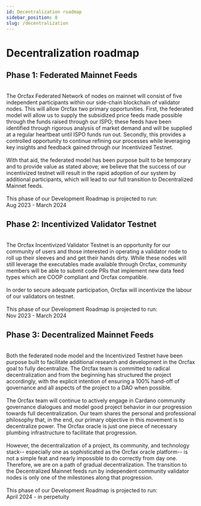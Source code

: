 ```yaml
---
id: Decentralization roadmap
sidebar_position: 8
slug: /decentralization
---
```


# Decentralization roadmap

## Phase 1: Federated Mainnet Feeds
<br/>
The Orcfax Federated Network of nodes on mainnet will consist of five
independent participants within our side-chain blockchain of validator nodes.
This will allow Orcfax two primary opportunities. First, the federated model
will allow us to supply the subsidized price feeds made possible through the
funds raised through our ISPO; these feeds have been identified through rigorous
analysis of market demand and will be supplied at a regular heartbeat until ISPO
funds run out. Secondly, this provides a controlled opportunity to continue
refining our processes while leveraging key insights and feedback gained
through our Incentivized Testnet.<br/>
<br/>
With that aid, the federated model has been purpose built to be temporary and to
provide value as stated above; we believe that the success of our incentivized
testnet will result in the rapid adoption of our system by additional
participants, which will lead to our full transition to Decentralized Mainnet
feeds.<br/>
<br/>
This phase of our Development Roadmap is projected to run:<br/>
Aug 2023 - March 2024<br/>

## Phase 2: Incentivized Validator Testnet
<br/>
The Orcfax Incentivized Validator Testnet is an opportunity for our community of
users and those interested in operating a validator node to roll up their
sleeves and and get their hands dirty. While these nodes will still leverage
the executables made available through Orcfax, community members will be able to
submit code PRs that implement new data feed types which are COOP compliant and
Orcfax compatible.<br/>
<br/>
In order to secure adequate participation, Orcfax will incentivize the labour of
our validators on testnet.<br/>
<br/>
This phase of our Development Roadmap is projected to run:<br/>
Nov 2023 - March 2024<br/>

## Phase 3: Decentralized Mainnet Feeds
<br/>
Both the federated node model and the Incentivized Testnet have been purpose
built to facilitate additional research and development in the Orcfax goal to
fully decentralize. The Orcfax team is committed to radical decentralization and
from the beginning has structured the project accordingly, with the explicit
intention of ensuring a 100% hand-off of governance and all aspects of the
project to a DAO when possible.<br/>
<br/>
The Orcfax team will continue to actively engage in Cardano community governance
dialogues and model good project behavior in our progression towards full
decentralization. Our team shares the personal and professional philosophy that,
in the end, our primary objective in this movement is to decentralize power. The
Orcfax oracle is just one piece of necessary plumbing infrastructure to
facilitate that progression.<br/>
<br/>
However, the decentralization of a project, its community, and technology
stack-- especially one as sophisticated as the Orcfax oracle platform-- is not a
simple feat and nearly impossible to do correctly from day one. Therefore, we
are on a path of gradual decentralization. The transition to the Decentralized
Mainnet feeds run by independent community validator nodes is only one of the
milestones along that progression.<br/>
<br/>
This phase of our Development Roadmap is projected to run:<br/>
April 2024 - in perpetuity<br/>
